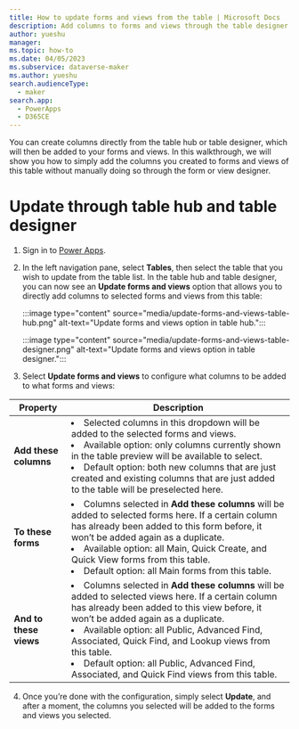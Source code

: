 ```yaml
---
title: How to update forms and views from the table | Microsoft Docs
description: Add columns to forms and views through the table designer.
author: yueshu
manager:
ms.topic: how-to
ms.date: 04/05/2023
ms.subservice: dataverse-maker
ms.author: yueshu
search.audienceType:
  - maker
search.app:
  - PowerApps
  - D365CE
---
```


You can create columns directly from the table hub or table designer, which will then be added to your forms and views. In this walkthrough, we will show you how to simply add the columns you created to forms and views of this table without manually doing so through the form or view designer.

# Update through table hub and table designer

1. Sign in to [Power Apps](https://make.powerapps.com/?utm_source=padocs&utm_medium=linkinadoc&utm_campaign=referralsfromdoc).

2. In the left navigation pane, select **Tables**, then select the table that you wish to update from the table list. In the table hub and table designer, you can now see an **Update forms and views** option that allows you to directly add columns to selected forms and views from this table:

   :::image type="content" source="media/update-forms-and-views-table-hub.png" alt-text="Update forms and views option in table hub.":::

   :::image type="content" source="media/update-forms-and-views-table-designer.png" alt-text="Update forms and views option in table designer.":::

3. Select **Update forms and views** to configure what columns to be added to what forms and views:

| Property               | Description                                                                                                                                                                                                                                                                                                                                                                                                               |
| ---------------------- | ------------------------------------------------------------------------------------------------------------------------------------------------------------------------------------------------------------------------------------------------------------------------------------------------------------------------------------------------------------------------------------------------------------------------- |
| **Add these columns**  | <li>Selected columns in this dropdown will be added to the selected forms and views. </li><li>Available option: only columns currently shown in the table preview will be available to select.</li><li> Default option: both new columns that are just created and existing columns that are just added to the table will be preselected here. </li>                                                                      |
| **To these forms**     | <li> Columns selected in **Add these columns** will be added to selected forms here. If a certain column has already been added to this form before, it won’t be added again as a duplicate. </li><li> Available option: all Main, Quick Create, and Quick View forms from this table. </li><li> Default option: all Main forms from this table.</li>                                                                     |
| **And to these views** | <li> Columns selected in **Add these columns** will be added to selected views here. If a certain column has already been added to this view before, it won’t be added again as a duplicate. </li><li> Available option: all Public, Advanced Find, Associated, Quick Find, and Lookup views from this table. </li><li> Default option: all Public, Advanced Find, Associated, and Quick Find views from this table.</li> |

4. Once you’re done with the configuration, simply select **Update**, and after a moment, the columns you selected will be added to the forms and views you selected.

